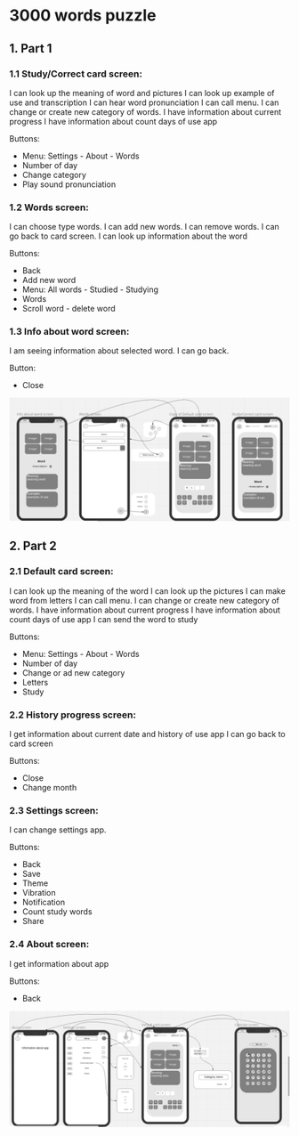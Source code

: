 # 3000 words puzzle


## 1. Part 1
### 1.1 Study/Correct card screen:
I can look up the meaning of word and pictures
I can look up example of use and transcription
I can hear word pronunciation
I can call menu.
I can change or create new category of words.
I have information about current progress
I have information about count days of use app

Buttons:
* Menu: Settings - About - Words
* Number of day
* Change category
* Play sound pronunciation



### 1.2 Words screen:
I can choose type words.
I can add new words.
I can remove words.
I can go back to card screen.
I can look up information about the word

Buttons:
* Back
* Add new word
* Menu: All words - Studied  - Studying
* Words
* Scroll word - delete word



### 1.3 Info about word screen:
I am seeing information about selected word. 
I can go back.

Button:
* Close


![Auction](img/part1.png)


## 2. Part 2
### 2.1 Default card screen:
I can look up the meaning of the word
I can look up the pictures
I can make word from letters
I can call menu.
I can change or create new category of words.
I have information about current progress
I have information about count days of use app
I can send the word to study

Buttons:
* Menu: Settings - About - Words
* Number of day
* Change or ad new category
* Letters
* Study


### 2.2 History progress screen:
I get information about current date and history of use app
I can go back to card screen

Buttons:
* Close
* Change month

### 2.3 Settings screen:
I can change settings app.

Buttons:
* Back
* Save
* Theme
* Vibration
* Notification
* Count study words
* Share


### 2.4 About screen:
I get information about app

Buttons:
* Back


![Auction](img/part2.png)
